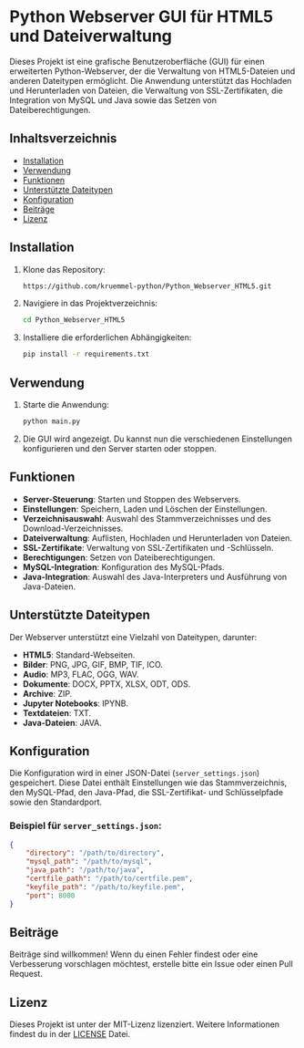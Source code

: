 # Python Webserver GUI für HTML5 und Dateiverwaltung

Dieses Projekt ist eine grafische Benutzeroberfläche (GUI) für einen erweiterten Python-Webserver, der die Verwaltung von HTML5-Dateien und anderen Dateitypen ermöglicht. Die Anwendung unterstützt das Hochladen und Herunterladen von Dateien, die Verwaltung von SSL-Zertifikaten, die Integration von MySQL und Java sowie das Setzen von Dateiberechtigungen.

## Inhaltsverzeichnis

- [Installation](#installation)
- [Verwendung](#verwendung)
- [Funktionen](#funktionen)
- [Unterstützte Dateitypen](#unterstützte-dateitypen)
- [Konfiguration](#konfiguration)
- [Beiträge](#beiträge)
- [Lizenz](#lizenz)

## Installation

1. Klone das Repository:
    ```sh
   https://github.com/kruemmel-python/Python_Webserver_HTML5.git
    ```

2. Navigiere in das Projektverzeichnis:
    ```sh
    cd Python_Webserver_HTML5
    ```

3. Installiere die erforderlichen Abhängigkeiten:
    ```sh
    pip install -r requirements.txt
    ```

## Verwendung

1. Starte die Anwendung:
    ```sh
    python main.py
    ```

2. Die GUI wird angezeigt. Du kannst nun die verschiedenen Einstellungen konfigurieren und den Server starten oder stoppen.

## Funktionen

- **Server-Steuerung**: Starten und Stoppen des Webservers.
- **Einstellungen**: Speichern, Laden und Löschen der Einstellungen.
- **Verzeichnisauswahl**: Auswahl des Stammverzeichnisses und des Download-Verzeichnisses.
- **Dateiverwaltung**: Auflisten, Hochladen und Herunterladen von Dateien.
- **SSL-Zertifikate**: Verwaltung von SSL-Zertifikaten und -Schlüsseln.
- **Berechtigungen**: Setzen von Dateiberechtigungen.
- **MySQL-Integration**: Konfiguration des MySQL-Pfads.
- **Java-Integration**: Auswahl des Java-Interpreters und Ausführung von Java-Dateien.

## Unterstützte Dateitypen

Der Webserver unterstützt eine Vielzahl von Dateitypen, darunter:

- **HTML5**: Standard-Webseiten.
- **Bilder**: PNG, JPG, GIF, BMP, TIF, ICO.
- **Audio**: MP3, FLAC, OGG, WAV.
- **Dokumente**: DOCX, PPTX, XLSX, ODT, ODS.
- **Archive**: ZIP.
- **Jupyter Notebooks**: IPYNB.
- **Textdateien**: TXT.
- **Java-Dateien**: JAVA.

## Konfiguration

Die Konfiguration wird in einer JSON-Datei (`server_settings.json`) gespeichert. Diese Datei enthält Einstellungen wie das Stammverzeichnis, den MySQL-Pfad, den Java-Pfad, die SSL-Zertifikat- und Schlüsselpfade sowie den Standardport.

### Beispiel für `server_settings.json`:
```json
{
    "directory": "/path/to/directory",
    "mysql_path": "/path/to/mysql",
    "java_path": "/path/to/java",
    "certfile_path": "/path/to/certfile.pem",
    "keyfile_path": "/path/to/keyfile.pem",
    "port": 8000
}
```

## Beiträge

Beiträge sind willkommen! Wenn du einen Fehler findest oder eine Verbesserung vorschlagen möchtest, erstelle bitte ein Issue oder einen Pull Request.

## Lizenz

Dieses Projekt ist unter der MIT-Lizenz lizenziert. Weitere Informationen findest du in der [LICENSE](LICENSE) Datei.
```
